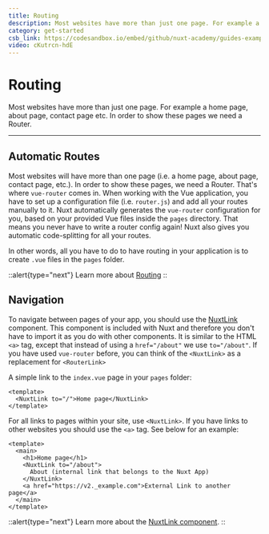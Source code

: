 ```yaml
---
title: Routing
description: Most websites have more than just one page. For example a home page, about page, contact page, etc. In order to show these pages we need a Router.
category: get-started
csb_link: https://codesandbox.io/embed/github/nuxt-academy/guides-examples/tree/master/01_get_started/02_routing?fontsize=14&hidenavigation=1&theme=dark
video: cKutrcn-hdE
---
```

# Routing

Most websites have more than just one page. For example a home page, about page, contact page etc. In order to show these pages we need a Router.

---

## Automatic Routes

Most websites will have more than one page (i.e. a home page, about page, contact page, etc.). In order to show these pages, we need a Router. That's where `vue-router` comes in. When working with the Vue application, you have to set up a configuration file (i.e. `router.js`) and add all your routes manually to it. Nuxt automatically generates the `vue-router` configuration for you, based on your provided Vue files inside the `pages` directory. That means you never have to write a router config again! Nuxt also gives you automatic code-splitting for all your routes.

In other words, all you have to do to have routing in your application is to create `.vue` files in the `pages` folder.

::alert{type="next"}
Learn more about [Routing](/docs/features/file-system-routing)
::

## Navigation

To navigate between pages of your app, you should use the [NuxtLink](/docs/features/nuxt-components#the-nuxtlink-component) component. This component is included with Nuxt and therefore you don't have to import it as you do with other components. It is similar to the HTML `<a>` tag, except that instead of using a `href="/about"` we use `to="/about"`. If you have used `vue-router` before, you can think of the `<NuxtLink>` as a replacement for `<RouterLink>`

A simple link to the `index.vue` page in your `pages` folder:

```html{}[pages/index.vue]
<template>
  <NuxtLink to="/">Home page</NuxtLink>
</template>
```

For all links to pages within your site, use `<NuxtLink>`. If you have links to other websites you should use the `<a>` tag. See below for an example:

```html{}[pages/index.vue]
<template>
  <main>
    <h1>Home page</h1>
    <NuxtLink to="/about">
      About (internal link that belongs to the Nuxt App)
    </NuxtLink>
    <a href="https://v2._example.com">External Link to another page</a>
  </main>
</template>
```

::alert{type="next"}
Learn more about the [NuxtLink component](/docs/features/nuxt-components#the-nuxtlink-component).
::
